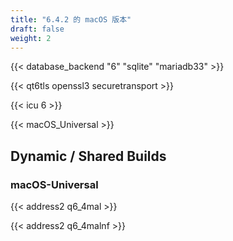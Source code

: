 ```yaml
---
title: "6.4.2 的 macOS 版本"
draft: false
weight: 2
---
```


{{< database_backend "6" "sqlite" "mariadb33" >}}

{{< qt6tls openssl3 securetransport >}}

{{< icu 6 >}}

{{< macOS_Universal >}}

## Dynamic / Shared Builds

### macOS-Universal

{{< address2 q6_4mal >}}

{{< address2 q6_4malnf >}}
